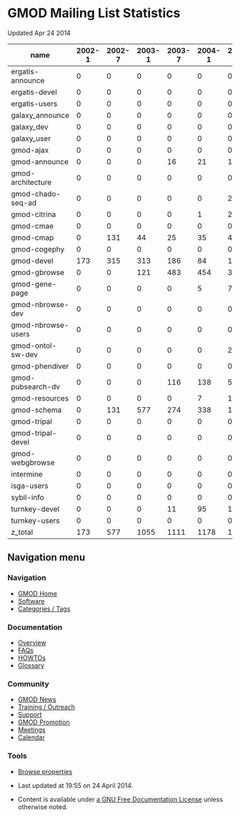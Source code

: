 



<span id="top"></span>




# <span dir="auto">GMOD Mailing List Statistics</span>









Updated Apr 24 2014

| name | 2002-1 | 2002-7 | 2003-1 | 2003-7 | 2004-1 | 2004-7 | 2005-1 | 2005-7 | 2006-1 | 2006-7 | 2007-1 | 2007-7 | 2008-1 | 2008-7 | 2009-1 | 2009-7 | 2010-1 | 2010-7 | 2011-1 | 2011-7 | 2012-1 | 2012-7 | 2013-1 | 2013-7 | 2014-1 |
|----|----|----|----|----|----|----|----|----|----|----|----|----|----|----|----|----|----|----|----|----|----|----|----|----|----|
| ergatis-announce | 0 | 0 | 0 | 0 | 0 | 0 | 0 | 0 | 0 | 0 | 0 | 1 | 0 | 0 | 1 | 0 | 0 | 0 | 0 | 1 | 0 | 0 | 0 | 0 | 0 |
| ergatis-devel | 0 | 0 | 0 | 0 | 0 | 0 | 0 | 0 | 0 | 0 | 0 | 5 | 4 | 4 | 4 | 2 | 5 | 7 | 7 | 13 | 1 | 0 | 0 | 1 | 0 |
| ergatis-users | 0 | 0 | 0 | 0 | 0 | 0 | 0 | 0 | 0 | 0 | 0 | 0 | 39 | 98 | 114 | 172 | 73 | 144 | 134 | 61 | 76 | 0 | 0 | 0 | 0 |
| galaxy_announce | 0 | 0 | 0 | 0 | 0 | 0 | 0 | 0 | 0 | 0 | 0 | 0 | 0 | 0 | 0 | 0 | 0 | 0 | 0 | 4 | 23 | 18 | 33 | 14 | 14 |
| galaxy_dev | 0 | 0 | 0 | 0 | 0 | 0 | 0 | 0 | 0 | 0 | 0 | 0 | 0 | 263 | 239 | 1091 | 1335 | 1184 | 1808 | 2043 | 2338 | 2224 | 2760 | 2512 | 1380 |
| galaxy_user | 0 | 0 | 0 | 0 | 0 | 0 | 0 | 0 | 110 | 88 | 12 | 8 | 47 | 158 | 108 | 327 | 382 | 502 | 1088 | 1070 | 923 | 887 | 605 | 723 | 303 |
| gmod-ajax | 0 | 0 | 0 | 0 | 0 | 0 | 0 | 0 | 0 | 24 | 118 | 23 | 2 | 3 | 32 | 166 | 81 | 226 | 53 | 22 | 136 | 163 | 298 | 472 | 281 |
| gmod-announce | 0 | 0 | 0 | 16 | 21 | 12 | 15 | 17 | 8 | 6 | 6 | 5 | 12 | 11 | 9 | 13 | 7 | 21 | 10 | 8 | 6 | 7 | 16 | 9 | 11 |
| gmod-architecture | 0 | 0 | 0 | 0 | 0 | 0 | 33 | 52 | 34 | 11 | 5 | 2 | 8 | 3 | 13 | 22 | 1 | 1 | 0 | 1 | 1 | 2 | 0 | 1 | 1 |
| gmod-chado-seq-ad | 0 | 0 | 0 | 0 | 0 | 223 | 8 | 0 | 2 | 4 | 0 | 1 | 0 | 0 | 4 | 1 | 0 | 1 | 2 | 0 | 0 | 0 | 1 | 0 | 0 |
| gmod-citrina | 0 | 0 | 0 | 0 | 1 | 24 | 3 | 2 | 3 | 0 | 0 | 0 | 0 | 0 | 0 | 3 | 0 | 0 | 0 | 0 | 0 | 0 | 0 | 0 | 0 |
| gmod-cmae | 0 | 0 | 0 | 0 | 0 | 0 | 0 | 0 | 0 | 0 | 1 | 1 | 0 | 0 | 0 | 0 | 0 | 0 | 0 | 0 | 0 | 0 | 0 | 0 | 0 |
| gmod-cmap | 0 | 131 | 44 | 25 | 35 | 47 | 82 | 54 | 118 | 53 | 13 | 29 | 68 | 80 | 22 | 21 | 20 | 6 | 5 | 2 | 1 | 1 | 0 | 1 | 0 |
| gmod-cogephy | 0 | 0 | 0 | 0 | 0 | 0 | 0 | 0 | 0 | 0 | 0 | 0 | 0 | 0 | 0 | 0 | 0 | 1 | 5 | 0 | 0 | 1 | 0 | 0 | 0 |
| gmod-devel | 173 | 315 | 313 | 186 | 84 | 105 | 161 | 73 | 46 | 42 | 68 | 143 | 42 | 53 | 39 | 81 | 105 | 85 | 56 | 52 | 48 | 5 | 29 | 28 | 27 |
| gmod-gbrowse | 0 | 0 | 121 | 483 | 454 | 338 | 528 | 836 | 508 | 538 | 402 | 363 | 436 | 989 | 1248 | 1406 | 1916 | 1803 | 1353 | 902 | 791 | 609 | 578 | 353 | 188 |
| gmod-gene-page | 0 | 0 | 0 | 0 | 5 | 7 | 3 | 3 | 0 | 0 | 0 | 0 | 0 | 0 | 0 | 0 | 0 | 0 | 0 | 0 | 0 | 0 | 0 | 0 | 0 |
| gmod-nbrowse-dev | 0 | 0 | 0 | 0 | 0 | 0 | 0 | 0 | 0 | 0 | 0 | 0 | 0 | 0 | 7 | 3 | 0 | 0 | 0 | 0 | 0 | 0 | 0 | 0 | 0 |
| gmod-nbrowse-users | 0 | 0 | 0 | 0 | 0 | 0 | 0 | 0 | 0 | 0 | 0 | 0 | 0 | 0 | 39 | 18 | 2 | 0 | 1 | 0 | 0 | 0 | 0 | 0 | 0 |
| gmod-ontol-sw-dev | 0 | 0 | 0 | 0 | 0 | 23 | 91 | 16 | 49 | 1 | 1 | 0 | 0 | 0 | 0 | 0 | 0 | 0 | 0 | 0 | 0 | 0 | 0 | 0 | 0 |
| gmod-phendiver | 0 | 0 | 0 | 0 | 0 | 0 | 0 | 0 | 0 | 0 | 0 | 0 | 0 | 0 | 0 | 0 | 0 | 16 | 69 | 18 | 26 | 0 | 6 | 0 | 0 |
| gmod-pubsearch-dv | 0 | 0 | 0 | 116 | 138 | 58 | 95 | 132 | 118 | 4 | 3 | 1 | 0 | 0 | 2 | 0 | 0 | 0 | 0 | 0 | 0 | 0 | 0 | 0 | 0 |
| gmod-resources | 0 | 0 | 0 | 0 | 7 | 1 | 30 | 1 | 0 | 0 | 0 | 0 | 0 | 0 | 0 | 0 | 0 | 0 | 0 | 0 | 0 | 0 | 0 | 0 | 0 |
| gmod-schema | 0 | 131 | 577 | 274 | 338 | 189 | 395 | 376 | 264 | 217 | 458 | 300 | 149 | 142 | 151 | 159 | 432 | 397 | 389 | 104 | 124 | 12 | 191 | 152 | 220 |
| gmod-tripal | 0 | 0 | 0 | 0 | 0 | 0 | 0 | 0 | 0 | 0 | 0 | 0 | 0 | 0 | 0 | 3 | 54 | 40 | 99 | 108 | 64 | 70 | 113 | 97 | 278 |
| gmod-tripal-devel | 0 | 0 | 0 | 0 | 0 | 0 | 0 | 0 | 0 | 0 | 0 | 0 | 0 | 0 | 0 | 0 | 0 | 0 | 87 | 31 | 67 | 78 | 79 | 52 | 4 |
| gmod-webgbrowse | 0 | 0 | 0 | 0 | 0 | 0 | 0 | 0 | 0 | 0 | 0 | 0 | 0 | 0 | 0 | 0 | 0 | 8 | 9 | 6 | 42 | 8 | 20 | 2 | 2 |
| intermine | 0 | 0 | 0 | 0 | 0 | 0 | 0 | 0 | 0 | 0 | 0 | 0 | 0 | 0 | 35 | 243 | 151 | 230 | 255 | 435 | 244 | 315 | 596 | 316 | 90 |
| isga-users | 0 | 0 | 0 | 0 | 0 | 0 | 0 | 0 | 0 | 0 | 0 | 0 | 0 | 0 | 0 | 0 | 1 | 8 | 6 | 0 | 0 | 0 | 0 | 0 | 0 |
| sybil-info | 0 | 0 | 0 | 0 | 0 | 0 | 0 | 0 | 0 | 0 | 0 | 0 | 0 | 18 | 8 | 6 | 2 | 8 | 2 | 11 | 12 | 5 | 11 | 31 | 3 |
| turnkey-devel | 0 | 0 | 0 | 11 | 95 | 127 | 187 | 41 | 12 | 16 | 42 | 7 | 11 | 3 | 0 | 2 | 0 | 0 | 0 | 0 | 0 | 0 | 0 | 0 | 1 |
| turnkey-users | 0 | 0 | 0 | 0 | 0 | 0 | 0 | 0 | 0 | 0 | 2 | 0 | 2 | 7 | 0 | 2 | 0 | 0 | 3 | 0 | 0 | 0 | 0 | 0 | 0 |
| z_total | 173 | 577 | 1055 | 1111 | 1178 | 1154 | 1631 | 1603 | 1272 | 1004 | 1131 | 889 | 820 | 1832 | 2075 | 3741 | 4567 | 4688 | 5441 | 4892 | 4923 | 4405 | 5336 | 4764 | 2803 |








## Navigation menu









### Navigation



- <span id="n-GMOD-Home">[GMOD Home](Main_Page)</span>
- <span id="n-Software">[Software](GMOD_Components)</span>
- <span id="n-Categories-.2F-Tags">[Categories /
  Tags](Categories)</span>




### Documentation



- <span id="n-Overview">[Overview](Overview)</span>
- <span id="n-FAQs">[FAQs](Category%3AFAQ)</span>
- <span id="n-HOWTOs">[HOWTOs](Category%3AHOWTO)</span>
- <span id="n-Glossary">[Glossary](Glossary)</span>




### Community



- <span id="n-GMOD-News">[GMOD News](GMOD_News)</span>
- <span id="n-Training-.2F-Outreach">[Training /
  Outreach](Training_and_Outreach)</span>
- <span id="n-Support">[Support](Support)</span>
- <span id="n-GMOD-Promotion">[GMOD Promotion](GMOD_Promotion)</span>
- <span id="n-Meetings">[Meetings](Meetings)</span>
- <span id="n-Calendar">[Calendar](Calendar)</span>




### Tools

- <span id="t-smwbrowselink"><a href="Special%3ABrowse/GMOD_Mailing_List_Statistics"
  rel="smw-browse">Browse properties</a></span>



- <span id="footer-info-lastmod">Last updated at 19:55 on 24 April
  2014.</span>
<!-- - <span id="footer-info-viewcount">14,985 page views.</span> -->
- <span id="footer-info-copyright">Content is available under
  <a href="http://www.gnu.org/licenses/fdl-1.3.html" class="external"
  rel="nofollow">a GNU Free Documentation License</a> unless otherwise
  noted.</span>

<!-- -->



<!-- -->




